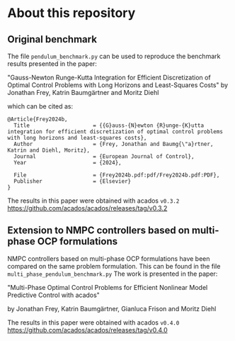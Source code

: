 # About this repository

## Original benchmark
The file `pendulum_benchmark.py` can be used to reproduce the benchmark results presented in the paper:

"Gauss-Newton Runge-Kutta Integration for Efficient Discretization of Optimal Control Problems with Long Horizons and Least-Squares Costs"
by Jonathan Frey, Katrin Baumgärtner and Moritz Diehl

which can be cited as:


```
@Article{Frey2024b,
  Title                    = {{G}auss-{N}ewton {R}unge-{K}utta integration for efficient discretization of optimal control problems with long horizons and least-squares costs},
  Author                   = {Frey, Jonathan and Baumg{\"a}rtner, Katrin and Diehl, Moritz},
  Journal                  = {European Journal of Control},
  Year                     = {2024},

  File                     = {Frey2024b.pdf:pdf/Frey2024b.pdf:PDF},
  Publisher                = {Elsevier}
}
```

The results in this paper were obtained with acados `v0.3.2`
https://github.com/acados/acados/releases/tag/v0.3.2


## Extension to NMPC controllers based on multi-phase OCP formulations
NMPC controllers based on multi-phase OCP formulations have been compared on the same problem formulation.
This can be found in the file `multi_phase_pendulum_benchmark.py`
The work is presented in the paper:

"Multi-Phase Optimal Control Problems for Efficient Nonlinear Model Predictive Control with acados"

by Jonathan Frey, Katrin Baumgärtner, Gianluca Frison and Moritz Diehl

The results in this paper were obtained with acados `v0.4.0`
https://github.com/acados/acados/releases/tag/v0.4.0
